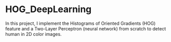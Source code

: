 # HOG_DeepLearning

In this project, I implement the Histograms of Oriented Gradients (HOG) feature and a Two-Layer Perceptron (neural network) from scratch to detect human in 2D color images.
